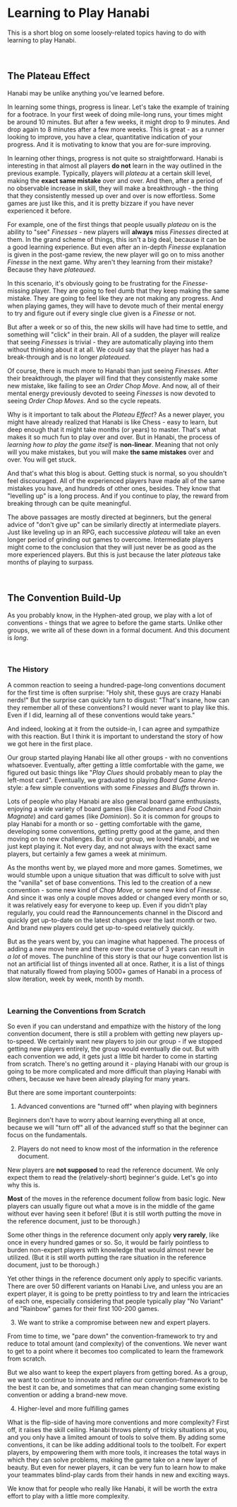 # Learning to Play Hanabi

This is a short blog on some loosely-related topics having to do with learning to play Hanabi.

<br />

## The Plateau Effect

Hanabi may be unlike anything you've learned before.

In learning some things, progress is linear. Let's take the example of training for a footrace. In your first week of doing mile-long runs, your times might be around 10 minutes. But after a few weeks, it might drop to 9 minutes. And drop again to 8 minutes after a few more weeks. This is great - as a runner looking to improve, you have a clear, quantitative indication of your progress. And it is motivating to know that you are for-sure improving.

In learning other things, progress is not quite so straightforward. Hanabi is interesting in that almost all players **do not** learn in the way outlined in the previous example. Typically, players will *plateau* at a certain skill level, making the **exact same mistake** over and over. And then, after a period of no observable increase in skill, they will make a breakthrough - the thing that they consistently messed up over and over is now effortless. Some games are just like this, and it is pretty bizzare if you have never experienced it before.

For example, one of the first things that people usually *plateau* on is the ability to "see" *Finesses* - new players will **always** miss *Finesses* directed at them. In the grand scheme of things, this isn't a big deal, because it can be a good learning experience. But even after an in-depth *Finesse* explanation is given in the post-game review, the new player will go on to miss another *Finesse* in the next game. Why aren't they learning from their mistake? Because they have *plateaued*.

In this scenario, it's obviously going to be frustrating for the *Finesse*-missing player. They are going to feel dumb that they keep making the same mistake. They are going to feel like they are not making any progress. And when playing games, they will have to devote much of their mental energy to try and figure out if every single clue given is a *Finesse* or not.

But after a week or so of this, the new skills will have had time to settle, and something will "click" in their brain. All of a sudden, the player will realize that seeing *Finesses* is trivial - they are automatically playing into them without thinking about it at all. We could say that the player has had a break-through and is no longer *plateaued*.

Of course, there is much more to Hanabi than just seeing *Finesses*. After their breakthrough, the player will find that they consistently make some new mistake, like failing to see an *Order Chop Move*. And now, all of their mental energy previously devoted to seeing *Finesses* is now devoted to seeing *Order Chop Moves*. And so the cycle repeats.

Why is it important to talk about the *Plateau Effect*? As a newer player, you might have already realized that Hanabi is like Chess - easy to learn, but deep enough that it might take months (or years) to master. That's what makes it so much fun to play over and over. But in Hanabi, the process of *learning how to play the game itself* is **non-linear**. Meaning that not only will you make mistakes, but you will make **the same mistakes** over and over. You will get stuck.

And that's what this blog is about. Getting stuck is normal, so you shouldn't feel discouraged. All of the experienced players have made all of the same mistakes you have, and hundreds of other ones, besides. They know that "levelling up" is a long process. And if you continue to play, the reward from breaking through can be quite meaningful.

The above passages are mostly directed at beginners, but the general advice of "don't give up" can be similarly directly at intermediate players. Just like leveling up in an RPG, each successive *plateau* will take an even longer period of grinding out games to overcome. Intermediate players might come to the conclusion that they will just never be as good as the more experienced players. But this is just because the later *plateaus* take months of playing to surpass.

<br />

## The Convention Build-Up

As you probably know, in the Hyphen-ated group, we play with a lot of conventions - things that we agree to before the game starts. Unlike other groups, we write all of these down in a formal document. And this document is *long*.

<br />

### The History

A common reaction to seeing a hundred-page-long conventions document for the first time is often surprise: "Holy shit, these guys are crazy Hanabi nerds!" But the surprise can quickly turn to disgust: "That's insane, how can they remember all of these conventions? I would never want to play like this. Even if I did, learning all of these conventions would take years."

And indeed, looking at it from the outside-in, I can agree and sympathize with this reaction. But I think it is important to understand the story of how we got here in the first place.

Our group started playing Hanabi like all other groups - with no conventions whatsoever. Eventually, after getting a little comfortable with the game, we figured out basic things like "*Play Clues* should probably mean to play the left-most card". Eventually, we graduated to playing *Board Game Arena*-style: a few simple conventions with some *Finesses* and *Bluffs* thrown in.

Lots of people who play Hanabi are also general board game enthusiasts, enjoying a wide variety of board games (like *Codenames* and *Food Chain Magnate*) and card games (like *Dominion*). So it is common for groups to play Hanabi for a month or so - getting comfortable with the game, developing some conventions, getting pretty good at the game, and then moving on to new challenges. But in our group, we loved Hanabi, and we just kept playing it. Not every day, and not always with the exact same players, but certainly a few games a week at minimum.

As the months went by, we played more and more games. Sometimes, we would stumble upon a unique situation that was difficult to solve with just the "vanilla" set of base conventions. This led to the creation of a new convention - some new kind of *Chop Move*, or some new kind of *Finesse*. And since it was only a couple moves added or changed every month or so, it was relatively easy for everyone to keep up. Even if you didn't play regularly, you could read the #announcements channel in the Discord and quickly get up-to-date on the latest changes over the last month or two. And brand new players could get up-to-speed relatively quickly.

But as the years went by, you can imagine what happened. The process of adding a new move here and there over the course of 3 years can result in *a lot* of moves. The punchline of this story is that our huge convention list is not an artificial list of things invented all at once. Rather, it is a list of things that naturally flowed from playing 5000+ games of Hanabi in a process of slow iteration, week by week, month by month.

<br />

### Learning the Conventions from Scratch

So even if you can understand and empathize with the history of the long convention document, there is still a problem with getting new players up-to-speed. We certainly want new players to join our group - if we stopped getting new players entirely, the group would eventually die out. But with each convention we add, it gets just a little bit harder to come in starting from scratch. There's no getting around it - playing Hanabi with our group is going to be more complicated and more difficult than playing Hanabi with others, because we have been already playing for many years.

But there are some important counterpoints:

1) Advanced conventions are "turned off" when playing with beginners

Beginners don't have to worry about learning everything all at once, because we will "turn off" all of the advanced stuff so that the beginner can focus on the fundamentals.

2) Players do not need to know most of the information in the reference document.

New players are **not supposed** to read the reference document. We only expect them to read the (relatively-short) beginner's guide. Let's go into why this is.

**Most** of the moves in the reference document follow from basic logic. New players can usually figure out what a move is in the middle of the game without ever having seen it before! (But it is still worth putting the move in the reference document, just to be thorough.)

Some other things in the reference document only apply **very rarely**, like once in every hundred games or so. So, it would be fairly pointless to burden non-expert players with knowledge that would almost never be utilized. (But it is still worth putting the rare situation in the reference document, just to be thorough.)

Yet other things in the reference document only apply to specific variants. There are over 50 different variants on Hanabi Live, and unless you are an expert player, it is going to be pretty pointless to try and learn the intricacies of each one, especially considering that people typically play "No Variant" and "Rainbow" games for their first 100-200 games.

3) We want to strike a compromise between new and expert players.

From time to time, we "pare down" the convention-framework to try and reduce to total amount (and complexity) of the conventions. We never want to get to a point where it becomes too complicated to learn the framework from scratch.

But we also want to keep the expert players from getting bored. As a group, we want to continue to innovate and refine our convention-framework to be the best it can be, and sometimes that can mean changing some existing convention or adding a brand-new move.

4) Higher-level and more fulfilling games

What is the flip-side of having more conventions and more complexity? First off, it raises the skill ceiling. Hanabi throws plenty of tricky situations at you, and you only have a limited amount of tools to solve them. By adding some conventions, it can be like adding additional tools to the toolbelt. For expert players, by empowering them with more tools, it increases the total ways in which they can solve problems, making the game take on a new layer of beauty. But even for newer players, it can be very fun to learn how to make your teammates blind-play cards from their hands in new and exciting ways.

We know that for people who really like Hanabi, it will be worth the extra effort to play with a little more complexity.

